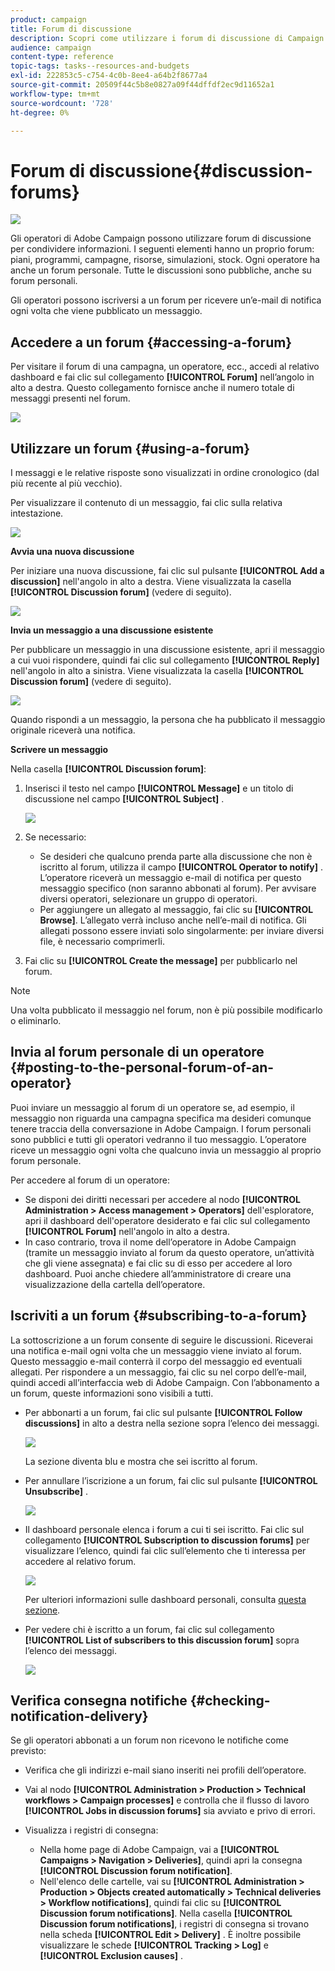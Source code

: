 ```yaml
---
product: campaign
title: Forum di discussione
description: Scopri come utilizzare i forum di discussione di Campaign
audience: campaign
content-type: reference
topic-tags: tasks--resources-and-budgets
exl-id: 222853c5-c754-4c0b-8ee4-a64b2f8677a4
source-git-commit: 20509f44c5b8e0827a09f44dffdf2ec9d11652a1
workflow-type: tm+mt
source-wordcount: '728'
ht-degree: 0%

---
```


# Forum di discussione{#discussion-forums}

![](../../assets/v7-only.svg)

Gli operatori di Adobe Campaign possono utilizzare forum di discussione per condividere informazioni. I seguenti elementi hanno un proprio forum: piani, programmi, campagne, risorse, simulazioni, stock. Ogni operatore ha anche un forum personale. Tutte le discussioni sono pubbliche, anche su forum personali.

Gli operatori possono iscriversi a un forum per ricevere un’e-mail di notifica ogni volta che viene pubblicato un messaggio.

## Accedere a un forum {#accessing-a-forum}

Per visitare il forum di una campagna, un operatore, ecc., accedi al relativo dashboard e fai clic sul collegamento **[!UICONTROL Forum]** nell’angolo in alto a destra. Questo collegamento fornisce anche il numero totale di messaggi presenti nel forum.

![](assets/mrm_forum_access_link.png)

## Utilizzare un forum {#using-a-forum}

I messaggi e le relative risposte sono visualizzati in ordine cronologico (dal più recente al più vecchio).

Per visualizzare il contenuto di un messaggio, fai clic sulla relativa intestazione.

![](assets/mrm_forum_expand_msg.png)

**Avvia una nuova discussione**

Per iniziare una nuova discussione, fai clic sul pulsante **[!UICONTROL Add a discussion]** nell&#39;angolo in alto a destra. Viene visualizzata la casella **[!UICONTROL Discussion forum]** (vedere di seguito).

![](assets/mrm_forum_new_thread.png)

**Invia un messaggio a una discussione esistente**

Per pubblicare un messaggio in una discussione esistente, apri il messaggio a cui vuoi rispondere, quindi fai clic sul collegamento **[!UICONTROL Reply]** nell&#39;angolo in alto a sinistra. Viene visualizzata la casella **[!UICONTROL Discussion forum]** (vedere di seguito).

![](assets/mrm_forum_answer_msg.png)

Quando rispondi a un messaggio, la persona che ha pubblicato il messaggio originale riceverà una notifica.

**Scrivere un messaggio**

Nella casella **[!UICONTROL Discussion forum]**:

1. Inserisci il testo nel campo **[!UICONTROL Message]** e un titolo di discussione nel campo **[!UICONTROL Subject]** .

   ![](assets/mrm_forum_edit_msg.png)

1. Se necessario:

   * Se desideri che qualcuno prenda parte alla discussione che non è iscritto al forum, utilizza il campo **[!UICONTROL Operator to notify]** . L’operatore riceverà un messaggio e-mail di notifica per questo messaggio specifico (non saranno abbonati al forum). Per avvisare diversi operatori, selezionare un gruppo di operatori.
   * Per aggiungere un allegato al messaggio, fai clic su **[!UICONTROL Browse]**. L’allegato verrà incluso anche nell’e-mail di notifica. Gli allegati possono essere inviati solo singolarmente: per inviare diversi file, è necessario comprimerli.

1. Fai clic su **[!UICONTROL Create the message]** per pubblicarlo nel forum.

>[!NOTE]
>
>Una volta pubblicato il messaggio nel forum, non è più possibile modificarlo o eliminarlo.

## Invia al forum personale di un operatore {#posting-to-the-personal-forum-of-an-operator}

Puoi inviare un messaggio al forum di un operatore se, ad esempio, il messaggio non riguarda una campagna specifica ma desideri comunque tenere traccia della conversazione in Adobe Campaign. I forum personali sono pubblici e tutti gli operatori vedranno il tuo messaggio. L’operatore riceve un messaggio ogni volta che qualcuno invia un messaggio al proprio forum personale.

Per accedere al forum di un operatore:

* Se disponi dei diritti necessari per accedere al nodo **[!UICONTROL Administration > Access management > Operators]** dell&#39;esploratore, apri il dashboard dell&#39;operatore desiderato e fai clic sul collegamento **[!UICONTROL Forum]** nell&#39;angolo in alto a destra.
* In caso contrario, trova il nome dell’operatore in Adobe Campaign (tramite un messaggio inviato al forum da questo operatore, un’attività che gli viene assegnata) e fai clic su di esso per accedere al loro dashboard. Puoi anche chiedere all’amministratore di creare una visualizzazione della cartella dell’operatore.

## Iscriviti a un forum {#subscribing-to-a-forum}

La sottoscrizione a un forum consente di seguire le discussioni. Riceverai una notifica e-mail ogni volta che un messaggio viene inviato al forum. Questo messaggio e-mail conterrà il corpo del messaggio ed eventuali allegati. Per rispondere a un messaggio, fai clic su nel corpo dell’e-mail, quindi accedi all’interfaccia web di Adobe Campaign. Con l’abbonamento a un forum, queste informazioni sono visibili a tutti.

* Per abbonarti a un forum, fai clic sul pulsante **[!UICONTROL Follow discussions]** in alto a destra nella sezione sopra l’elenco dei messaggi.

   ![](assets/mrm_forum_subscribe.png)

   La sezione diventa blu e mostra che sei iscritto al forum.

* Per annullare l’iscrizione a un forum, fai clic sul pulsante **[!UICONTROL Unsubscribe]** .

   ![](assets/mrm_forum_unsubscribe.png)

* Il dashboard personale elenca i forum a cui ti sei iscritto. Fai clic sul collegamento **[!UICONTROL Subscription to discussion forums]** per visualizzare l’elenco, quindi fai clic sull’elemento che ti interessa per accedere al relativo forum.

   ![](assets/platform_dashboard_operator_subscr_forums.png)

   Per ulteriori informazioni sulle dashboard personali, consulta [questa sezione](../../platform/using/access-management-operators.md).

* Per vedere chi è iscritto a un forum, fai clic sul collegamento **[!UICONTROL List of subscribers to this discussion forum]** sopra l’elenco dei messaggi.

   ![](assets/mrm_forum_subscribers.png)

## Verifica consegna notifiche {#checking-notification-delivery}

Se gli operatori abbonati a un forum non ricevono le notifiche come previsto:

* Verifica che gli indirizzi e-mail siano inseriti nei profili dell’operatore.
* Vai al nodo **[!UICONTROL Administration > Production > Technical workflows > Campaign processes]** e controlla che il flusso di lavoro **[!UICONTROL Jobs in discussion forums]** sia avviato e privo di errori.
* Visualizza i registri di consegna:

   * Nella home page di Adobe Campaign, vai a **[!UICONTROL Campaigns > Navigation > Deliveries]**, quindi apri la consegna **[!UICONTROL Discussion forum notification]**.
   * Nell&#39;elenco delle cartelle, vai su **[!UICONTROL Administration > Production > Objects created automatically > Technical deliveries > Workflow notifications]**, quindi fai clic su **[!UICONTROL Discussion forum notifications]**.
   Nella casella **[!UICONTROL Discussion forum notifications]**, i registri di consegna si trovano nella scheda **[!UICONTROL Edit > Delivery]** . È inoltre possibile visualizzare le schede **[!UICONTROL Tracking > Log]** e **[!UICONTROL Exclusion causes]** .
